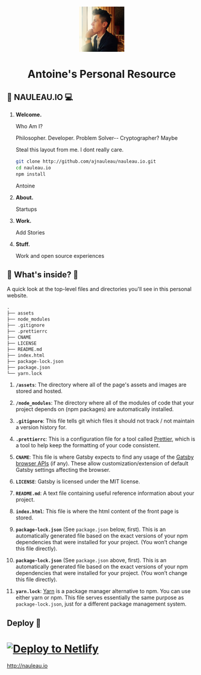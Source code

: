 <p align="center">
  <a href="https://nauleau.io/about/">
    <img alt="Antoine" src="./assets/side-portrait.jpeg" width="120" />
  </a>
</p>
<h1 align="center">
  Antoine's Personal Resource
</h1>



## 🧐 NAULEAU.IO 💻

1.  **Welcome.**
  
    Who Am I?

    Philosopher. Developer. Problem Solver-- Cryptographer? Maybe

    Steal this layout from me. I dont really care.
    
    ```sh
    git clone http://github.com/ajnauleau/nauleau.io.git
    cd nauleau.io
    npm install
    ```
    Antoine
    
2.  **About.**
    
    Startups

3.  **Work.**

    Add Stories

4.  **Stuff.**
    
    Work and open source experiences
    
## 🧐 What's inside? 📕

A quick look at the top-level files and directories you'll see in this personal website.

    .
    ├── assets
    ├── node_modules
    ├── .gitignore
    ├── .prettierrc
    ├── CNAME
    ├── LICENSE
    ├── README.md
    ├── index.html
    ├── package-lock.json
    ├── package.json
    └── yarn.lock

  1.  **`/assets`**: The directory where all of the page's assets and images are stored and hosted.
  
  2.  **`/node_modules`**: The directory where all of the modules of code that your project depends on (npm packages) are automatically installed.
  
  3.  **`.gitignore`**: This file tells git which files it should not track / not maintain a version history for.
  
  4.  **`.prettierrc`**: This is a configuration file for a tool called [Prettier](https://prettier.io/), which is a tool to help keep the formatting of your code consistent.
  
  5.  **`CNAME`**: This file is where Gatsby expects to find any usage of the [Gatsby browser APIs](https://next.gatsbyjs.org/docs/browser-apis/) (if any). These allow customization/extension of default Gatsby settings affecting the browser.
  
  6.  **`LICENSE`**: Gatsby is licensed under the MIT license.
  
  7.  **`README.md`**: A text file containing useful reference information about your project.
  
  8.  **`index.html`**: This file is where the html content of the front page is stored.
  
  9.  **`package-lock.json`** (See `package.json` below, first). This is an automatically generated file based on the exact versions of your npm dependencies that were installed for your project. (You won’t change this file directly).
  
  10.  **`package-lock.json`** (See `package.json` above, first). This is an automatically generated file based on the exact versions of your npm dependencies that were installed for your project. (You won’t change this file directly).
  
  11.  **`yarn.lock`**: [Yarn](https://yarnpkg.com/) is a package manager alternative to npm. You can use either yarn or npm.  This file serves essentially the same purpose as `package-lock.json`, just for a different package management system.

## Deploy 💫

[![Deploy to Netlify](https://www.netlify.com/img/deploy/button.svg)](https://app.netlify.com/start/deploy?repository=https://github.com/ajnauleau/nauleau.io)
=======

http://nauleau.io
